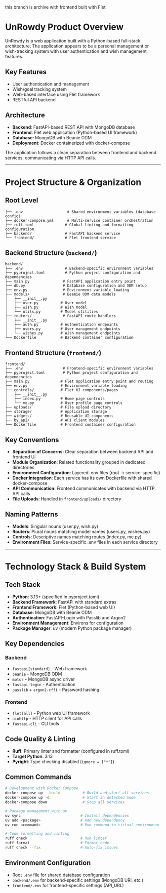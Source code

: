 this branch is archive with frontend built with Flet

# UnRowdy Product Overview

UnRowdy is a web application built with a Python-based full-stack architecture. The application appears to be a personal management or wish-tracking system with user authentication and wish management features.

## Key Features

- User authentication and management
- Wish/goal tracking system
- Web-based interface using Flet framework
- RESTful API backend

## Architecture

- **Backend**: FastAPI-based REST API with MongoDB database
- **Frontend**: Flet web application (Python-based UI framework)
- **Database**: MongoDB with Beanie ODM
- **Deployment**: Docker containerized with docker-compose

The application follows a clean separation between frontend and backend services, communicating via HTTP API calls.

---

# Project Structure & Organization

## Root Level

```
├── .env                    # Shared environment variables (database config)
├── docker-compose.yml      # Multi-service container orchestration
├── ruff.toml              # Global linting and formatting configuration
├── backend/               # FastAPI backend service
└── frontend/              # Flet frontend service
```

## Backend Structure (`backend/`)

```
backend/
├── .env                   # Backend-specific environment variables
├── pyproject.toml         # Python project configuration and dependencies
├── main.py               # FastAPI application entry point
├── db.py                 # Database configuration and ODM setup
├── env.py                # Environment variable loading
├── models/               # Beanie ODM data models
│   ├── __init__.py
│   ├── user.py          # User model
│   ├── wish.py          # Wish model
│   └── utils.py         # Model utilities
├── routers/              # FastAPI route handlers
│   ├── __init__.py
│   ├── auth.py          # Authentication endpoints
│   ├── users.py         # User management endpoints
│   └── wishes.py        # Wish management endpoints
└── Dockerfile           # Backend container configuration
```

## Frontend Structure (`frontend/`)

```
frontend/
├── .env                  # Frontend-specific environment variables
├── pyproject.toml        # Python project configuration and dependencies
├── main.py              # Flet application entry point and routing
├── env.py               # Environment variable loading
├── controls/            # Flet UI components/pages
│   ├── __init__.py
│   ├── index.py         # Home page controls
│   └── me.py            # User profile page controls
├── uploads/             # File upload directory
├── storage/             # Application storage
├── widgets/             # Reusable UI components
├── by_api/              # API client modules
└── Dockerfile           # Frontend container configuration
```

## Key Conventions

- **Separation of Concerns**: Clear separation between backend API and frontend UI
- **Module Organization**: Related functionality grouped in dedicated directories
- **Environment Configuration**: Layered .env files (root → service-specific)
- **Docker Integration**: Each service has its own Dockerfile with shared docker-compose
- **API Communication**: Frontend communicates with backend via HTTP API calls
- **File Uploads**: Handled in `frontend/uploads/` directory

## Naming Patterns

- **Models**: Singular nouns (user.py, wish.py)
- **Routers**: Plural nouns matching model names (users.py, wishes.py)
- **Controls**: Descriptive names matching routes (index.py, me.py)
- **Environment Files**: Service-specific .env files in each service directory

---

# Technology Stack & Build System

## Tech Stack

- **Python**: 3.13+ (specified in pyproject.toml)
- **Backend Framework**: FastAPI with standard extras
- **Frontend Framework**: Flet (Python-based web UI)
- **Database**: MongoDB with Beanie ODM
- **Authentication**: FastAPI-Login with Passlib and Argon2
- **Environment Management**: Environs for configuration
- **Package Manager**: uv (modern Python package manager)

## Key Dependencies

### Backend

- `fastapi[standard]` - Web framework
- `beanie` - MongoDB ODM
- `motor` - MongoDB async driver
- `fastapi-login` - Authentication
- `passlib` + `argon2-cffi` - Password hashing

### Frontend

- `flet[all]` - Python web UI framework
- `aiohttp` - HTTP client for API calls
- `fastapi-cli` - CLI tools

## Code Quality & Linting

- **Ruff**: Primary linter and formatter (configured in ruff.toml)
- **Target Python**: 3.13
- **Pyright**: Type checking disabled (`ignore = ["*"]`)

## Common Commands

```bash
# Development with Docker Compose
docker-compose up --build          # Build and start all services
docker-compose up -d               # Start in detached mode
docker-compose down                # Stop all services

# Package management with uv
uv sync                           # Install dependencies
uv add <package>                  # Add new dependency
uv run <command>                  # Run command in virtual environment

# Code formatting and linting
ruff check                        # Run linter
ruff format                       # Format code
ruff check --fix                  # Auto-fix issues
```

## Environment Configuration

- Root `.env` file for shared database configuration
- `backend/.env` for backend-specific settings (MongoDB URI, etc.)
- `frontend/.env` for frontend-specific settings (API_URL)
